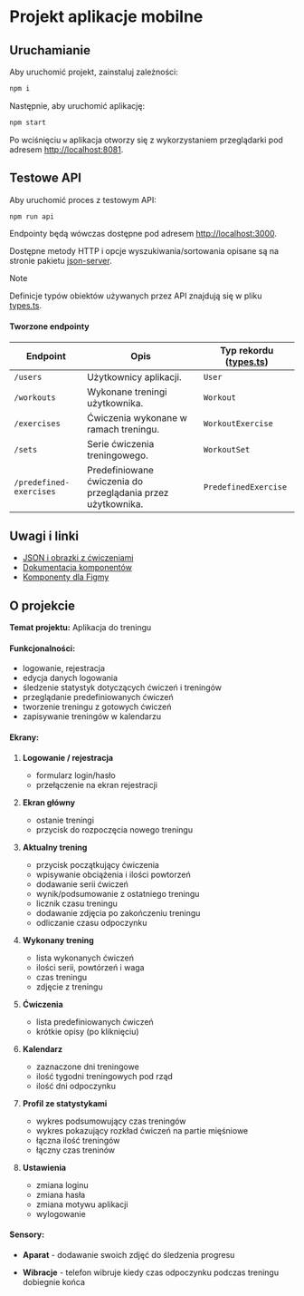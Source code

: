 # Projekt aplikacje mobilne

## Uruchamianie

Aby uruchomić projekt, zainstaluj zależności:

```bash
npm i
```

Następnie, aby uruchomić aplikację:

```bash
npm start
```

Po wciśnięciu `w` aplikacja otworzy się z wykorzystaniem przeglądarki pod adresem [http://localhost:8081](http://localhost:8081).

## Testowe API

Aby uruchomić proces z testowym API:

```bash
npm run api
```

Endpointy będą wówczas dostępne pod adresem [http://localhost:3000](http://localhost:3000).

Dostępne metody HTTP i opcje wyszukiwania/sortowania opisane są na stronie pakietu [json-server](https://www.npmjs.com/package/json-server).

> [!NOTE]  
> Definicje typów obiektów używanych przez API znajdują się w pliku [types.ts](https://github.com/kurczakooo/React-Native-Project/blob/main/src/types.ts).

#### Tworzone endpointy

| Endpoint                | Opis                                                        | Typ rekordu ([types.ts](https://github.com/kurczakooo/React-Native-Project/blob/main/src/types.ts)) |
| ----------------------- | ----------------------------------------------------------- | --------------------------------------------------------------------------------------------------- |
| `/users`                | Użytkownicy aplikacji.                                      | `User`                                                                                              |
| `/workouts`             | Wykonane treningi użytkownika.                              | `Workout`                                                                                           |
| `/exercises`            | Ćwiczenia wykonane w ramach treningu.                       | `WorkoutExercise`                                                                                   |
| `/sets`                 | Serie ćwiczenia treningowego.                               | `WorkoutSet`                                                                                        |
| `/predefined-exercises` | Predefiniowane ćwiczenia do przeglądania przez użytkownika. | `PredefinedExercise`                                                                                |

## Uwagi i linki

-   [JSON i obrazki z ćwiczeniami](https://github.com/yuhonas/free-exercise-db)
-   [Dokumentacja komponentów](https://callstack.github.io/react-native-paper/docs/components/ActivityIndicator)
-   [Komponenty dla Figmy](https://www.figma.com/community/file/1035203688168086460)

## O projekcie

**Temat projektu:** Aplikacja do treningu

#### Funkcjonalności:

-   logowanie, rejestracja
-   edycja danych logowania
-   śledzenie statystyk dotyczących ćwiczeń i treningów
-   przeglądanie predefiniowanych ćwiczeń
-   tworzenie treningu z gotowych ćwiczeń
-   zapisywanie treningów w kalendarzu

#### Ekrany:

1.  **Logowanie / rejestracja**

    -   formularz login/hasło
    -   przełączenie na ekran rejestracji

2.  **Ekran główny**

    -   ostanie treningi
    -   przycisk do rozpoczęcia nowego treningu

3.  **Aktualny trening**

    -   przycisk początkujący ćwiczenia
    -   wpisywanie obciążenia i ilości powtorzeń
    -   dodawanie serii ćwiczeń
    -   wynik/podsumowanie z ostatniego treningu
    -   licznik czasu treningu
    -   dodawanie zdjęcia po zakończeniu treningu
    -   odliczanie czasu odpoczynku

4.  **Wykonany trening**

    -   lista wykonanych ćwiczeń
    -   ilości serii, powtórzeń i waga
    -   czas treningu
    -   zdjęcie z treningu

5.  **Ćwiczenia**

    -   lista predefiniowanych ćwiczeń
    -   krótkie opisy (po kliknięciu)

6.  **Kalendarz**

    -   zaznaczone dni treningowe
    -   ilość tygodni treningowych pod rząd
    -   ilość dni odpoczynku

7.  **Profil ze statystykami**

    -   wykres podsumowujący czas treningów
    -   wykres pokazujący rozkład ćwiczeń na partie mięśniowe
    -   łączna ilość treningów
    -   łączny czas treninów

8.  **Ustawienia**

    -   zmiana loginu
    -   zmiana hasła
    -   zmiana motywu aplikacji
    -   wylogowanie

#### Sensory:

-   **Aparat** - dodawanie swoich zdjęć do
    śledzenia progresu

-   **Wibracje** - telefon wibruje kiedy czas
    odpoczynku podczas treningu dobiegnie końca
